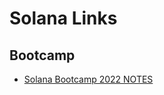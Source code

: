 # Solana Links

## Bootcamp
- [Solana Bootcamp 2022 NOTES](/blockchain/solana/solana-bootcamp-notes-2022.md)
